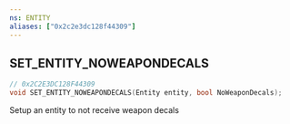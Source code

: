 ```yaml
---
ns: ENTITY
aliases: ["0x2c2e3dc128f44309"]
---
```

## SET_ENTITY_NOWEAPONDECALS

```c
// 0x2C2E3DC128F44309
void SET_ENTITY_NOWEAPONDECALS(Entity entity, bool NoWeaponDecals);
```

Setup an entity to not receive weapon decals

